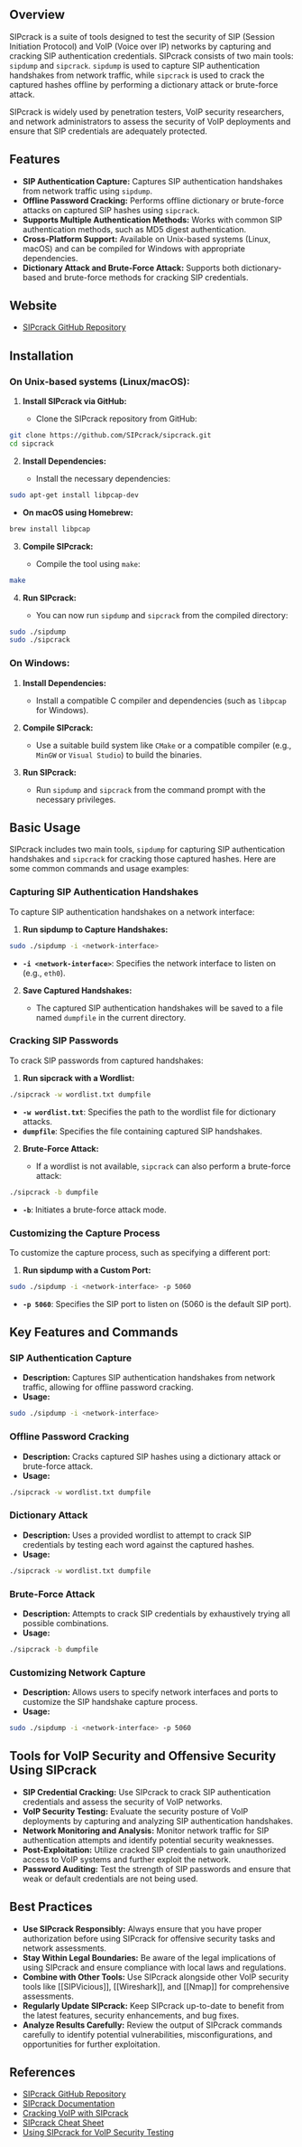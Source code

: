 ## Overview
SIPcrack is a suite of tools designed to test the security of SIP (Session Initiation Protocol) and VoIP (Voice over IP) networks by capturing and cracking SIP authentication credentials. SIPcrack consists of two main tools: `sipdump` and `sipcrack`. `sipdump` is used to capture SIP authentication handshakes from network traffic, while `sipcrack` is used to crack the captured hashes offline by performing a dictionary attack or brute-force attack.

SIPcrack is widely used by penetration testers, VoIP security researchers, and network administrators to assess the security of VoIP deployments and ensure that SIP credentials are adequately protected.

## Features
- **SIP Authentication Capture:** Captures SIP authentication handshakes from network traffic using `sipdump`.
- **Offline Password Cracking:** Performs offline dictionary or brute-force attacks on captured SIP hashes using `sipcrack`.
- **Supports Multiple Authentication Methods:** Works with common SIP authentication methods, such as MD5 digest authentication.
- **Cross-Platform Support:** Available on Unix-based systems (Linux, macOS) and can be compiled for Windows with appropriate dependencies.
- **Dictionary Attack and Brute-Force Attack:** Supports both dictionary-based and brute-force methods for cracking SIP credentials.

## Website
- [SIPcrack GitHub Repository](https://github.com/SIPcrack/sipcrack)

## Installation

### On Unix-based systems (Linux/macOS):

1. **Install SIPcrack via GitHub:**

   - Clone the SIPcrack repository from GitHub:

```sh
git clone https://github.com/SIPcrack/sipcrack.git
cd sipcrack
```

2. **Install Dependencies:**

   - Install the necessary dependencies:

```sh
sudo apt-get install libpcap-dev
```

   - **On macOS using Homebrew:**

```sh
brew install libpcap
```

3. **Compile SIPcrack:**

   - Compile the tool using `make`:

```sh
make
```

4. **Run SIPcrack:**

   - You can now run `sipdump` and `sipcrack` from the compiled directory:

```sh
sudo ./sipdump
sudo ./sipcrack
```

### On Windows:

1. **Install Dependencies:**

   - Install a compatible C compiler and dependencies (such as `libpcap` for Windows).

2. **Compile SIPcrack:**

   - Use a suitable build system like `CMake` or a compatible compiler (e.g., `MinGW` or `Visual Studio`) to build the binaries.

3. **Run SIPcrack:**

   - Run `sipdump` and `sipcrack` from the command prompt with the necessary privileges.

## Basic Usage
SIPcrack includes two main tools, `sipdump` for capturing SIP authentication handshakes and `sipcrack` for cracking those captured hashes. Here are some common commands and usage examples:

### Capturing SIP Authentication Handshakes
To capture SIP authentication handshakes on a network interface:

1. **Run sipdump to Capture Handshakes:**

```sh
sudo ./sipdump -i <network-interface>
```

   - **`-i <network-interface>`**: Specifies the network interface to listen on (e.g., `eth0`).

2. **Save Captured Handshakes:**

   - The captured SIP authentication handshakes will be saved to a file named `dumpfile` in the current directory.

### Cracking SIP Passwords
To crack SIP passwords from captured handshakes:

1. **Run sipcrack with a Wordlist:**

```sh
./sipcrack -w wordlist.txt dumpfile
```

   - **`-w wordlist.txt`**: Specifies the path to the wordlist file for dictionary attacks.
   - **`dumpfile`**: Specifies the file containing captured SIP handshakes.

2. **Brute-Force Attack:**

   - If a wordlist is not available, `sipcrack` can also perform a brute-force attack:

```sh
./sipcrack -b dumpfile
```

   - **`-b`**: Initiates a brute-force attack mode.

### Customizing the Capture Process
To customize the capture process, such as specifying a different port:

1. **Run sipdump with a Custom Port:**

```sh
sudo ./sipdump -i <network-interface> -p 5060
```

   - **`-p 5060`**: Specifies the SIP port to listen on (5060 is the default SIP port).

## Key Features and Commands

### SIP Authentication Capture
- **Description:** Captures SIP authentication handshakes from network traffic, allowing for offline password cracking.
- **Usage:**
```sh
sudo ./sipdump -i <network-interface>
```

### Offline Password Cracking
- **Description:** Cracks captured SIP hashes using a dictionary attack or brute-force attack.
- **Usage:**
```sh
./sipcrack -w wordlist.txt dumpfile
```

### Dictionary Attack
- **Description:** Uses a provided wordlist to attempt to crack SIP credentials by testing each word against the captured hashes.
- **Usage:**
```sh
./sipcrack -w wordlist.txt dumpfile
```

### Brute-Force Attack
- **Description:** Attempts to crack SIP credentials by exhaustively trying all possible combinations.
- **Usage:**
```sh
./sipcrack -b dumpfile
```

### Customizing Network Capture
- **Description:** Allows users to specify network interfaces and ports to customize the SIP handshake capture process.
- **Usage:**
```sh
sudo ./sipdump -i <network-interface> -p 5060
```

## Tools for VoIP Security and Offensive Security Using SIPcrack

- **SIP Credential Cracking:** Use SIPcrack to crack SIP authentication credentials and assess the security of VoIP networks.
- **VoIP Security Testing:** Evaluate the security posture of VoIP deployments by capturing and analyzing SIP authentication handshakes.
- **Network Monitoring and Analysis:** Monitor network traffic for SIP authentication attempts and identify potential security weaknesses.
- **Post-Exploitation:** Utilize cracked SIP credentials to gain unauthorized access to VoIP systems and further exploit the network.
- **Password Auditing:** Test the strength of SIP passwords and ensure that weak or default credentials are not being used.

## Best Practices
- **Use SIPcrack Responsibly:** Always ensure that you have proper authorization before using SIPcrack for offensive security tasks and network assessments.
- **Stay Within Legal Boundaries:** Be aware of the legal implications of using SIPcrack and ensure compliance with local laws and regulations.
- **Combine with Other Tools:** Use SIPcrack alongside other VoIP security tools like [[SIPVicious]], [[Wireshark]], and [[Nmap]] for comprehensive assessments.
- **Regularly Update SIPcrack:** Keep SIPcrack up-to-date to benefit from the latest features, security enhancements, and bug fixes.
- **Analyze Results Carefully:** Review the output of SIPcrack commands carefully to identify potential vulnerabilities, misconfigurations, and opportunities for further exploitation.

## References
- [SIPcrack GitHub Repository](https://github.com/SIPcrack/sipcrack)
- [SIPcrack Documentation](https://github.com/SIPcrack/sipcrack/blob/master/README.md)
- [Cracking VoIP with SIPcrack](https://www.hackingarticles.in/cracking-voip-with-sipcrack/)
- [SIPcrack Cheat Sheet](https://highon.coffee/blog/sipcrack-cheat-sheet/)
- [Using SIPcrack for VoIP Security Testing](https://null-byte.wonderhowto.com/how-to/use-sipcrack-for-voip-security-testing-0198764/)

